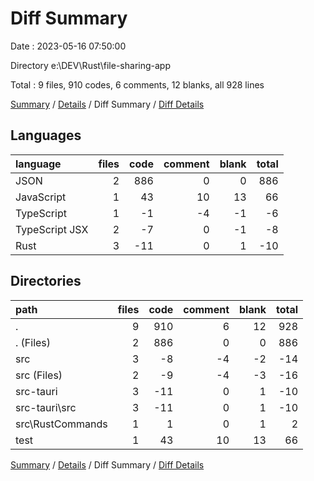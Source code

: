 # Diff Summary

Date : 2023-05-16 07:50:00

Directory e:\\DEV\\Rust\\file-sharing-app

Total : 9 files,  910 codes, 6 comments, 12 blanks, all 928 lines

[Summary](results.md) / [Details](details.md) / Diff Summary / [Diff Details](diff-details.md)

## Languages
| language | files | code | comment | blank | total |
| :--- | ---: | ---: | ---: | ---: | ---: |
| JSON | 2 | 886 | 0 | 0 | 886 |
| JavaScript | 1 | 43 | 10 | 13 | 66 |
| TypeScript | 1 | -1 | -4 | -1 | -6 |
| TypeScript JSX | 2 | -7 | 0 | -1 | -8 |
| Rust | 3 | -11 | 0 | 1 | -10 |

## Directories
| path | files | code | comment | blank | total |
| :--- | ---: | ---: | ---: | ---: | ---: |
| . | 9 | 910 | 6 | 12 | 928 |
| . (Files) | 2 | 886 | 0 | 0 | 886 |
| src | 3 | -8 | -4 | -2 | -14 |
| src (Files) | 2 | -9 | -4 | -3 | -16 |
| src-tauri | 3 | -11 | 0 | 1 | -10 |
| src-tauri\\src | 3 | -11 | 0 | 1 | -10 |
| src\\RustCommands | 1 | 1 | 0 | 1 | 2 |
| test | 1 | 43 | 10 | 13 | 66 |

[Summary](results.md) / [Details](details.md) / Diff Summary / [Diff Details](diff-details.md)